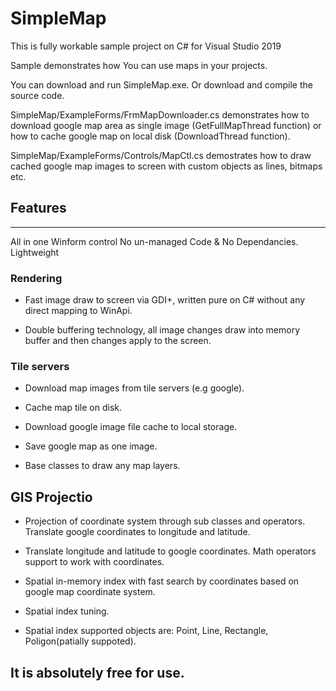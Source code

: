 # SimpleMap

This is fully workable sample project on C# for Visual Studio 2019

Sample demonstrates how You can use maps in your projects. 

You can download and run SimpleMap.exe. Or download and compile the source code.

SimpleMap/ExampleForms/FrmMapDownloader.cs demonstrates how to download google map area as single image (GetFullMapThread function) or how to cache google map on local disk (DownloadThread function).

SimpleMap/ExampleForms/Controls/MapCtl.cs demostrates how to draw cached google map images to screen with custom objects as lines, bitmaps etc.

## Features
________
All in one Winform control
  No un-managed Code & No Dependancies.
  Lightweight

### Rendering

- Fast image draw to screen via GDI+, written pure on C# without any direct mapping to WinApi.

- Double buffering technology, all image changes draw into memory buffer and then changes apply to the screen.

### Tile servers

- Download map images from tile servers (e.g google).

- Cache map tile on disk.

- Download google image file cache to local storage.

- Save google map as one image.

- Base classes to draw any map layers.

## GIS Projectio

- Projection of coordinate system through sub classes and operators. Translate google coordinates to longitude and latitude.

- Translate longitude and latitude to google coordinates. Math operators support to work with coordinates. 

- Spatial in-memory index with fast search by coordinates based on google map coordinate system.

- Spatial index tuning.

- Spatial index supported objects are: Point, Line, Rectangle, Poligon(patially suppoted).


## It is absolutely free for use.
